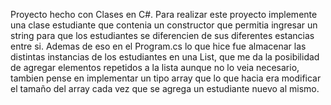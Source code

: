 Proyecto hecho con Clases en C#.
Para realizar este proyecto implemente una clase estudiante que contenia un constructor que permitia ingresar un string para que los estudiantes se diferencien de sus diferentes estancias entre si. Ademas de eso en el Program.cs lo que hice fue almacenar
las distintas instancias de los estudiantes en una List, que me da la posibilidad de agregar elementos repetidos a la lista aunque no lo veia necesario, tambien pense en implementar un tipo array que lo que hacia era modificar el tamaño del array cada 
vez que se agrega un estudiante nuevo al mismo.
